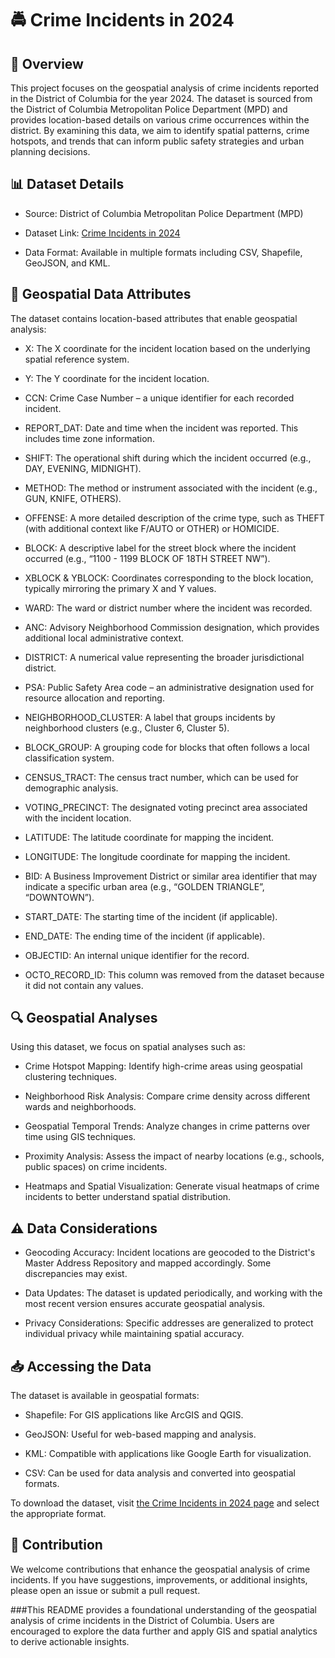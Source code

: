 # 🚔 Crime Incidents in 2024

## 📄 Overview

This project focuses on the geospatial analysis of crime incidents reported in the District of Columbia for the year 2024. The dataset is sourced from the District of Columbia Metropolitan Police Department (MPD) and provides location-based details on various crime occurrences within the district. By examining this data, we aim to identify spatial patterns, crime hotspots, and trends that can inform public safety strategies and urban planning decisions.

## 📊 Dataset Details

* Source: District of Columbia Metropolitan Police Department (MPD)

* Dataset Link: [Crime Incidents in 2024](https://catalog.data.gov/dataset/crime-incidents-in-2024/resource/48eeb897-aa75-4d14-9f73-8765f6e7f93a?inner_span=True)

* Data Format: Available in multiple formats including CSV, Shapefile, GeoJSON, and KML.

## 📑 Geospatial Data Attributes

The dataset contains location-based attributes that enable geospatial analysis:

* X:
The X coordinate for the incident location based on the underlying spatial reference system.

* Y:
The Y coordinate for the incident location.

* CCN:
Crime Case Number – a unique identifier for each recorded incident.

* REPORT_DAT:
Date and time when the incident was reported. This includes time zone information.

* SHIFT:
The operational shift during which the incident occurred (e.g., DAY, EVENING, MIDNIGHT).

* METHOD:
The method or instrument associated with the incident (e.g., GUN, KNIFE, OTHERS).

* OFFENSE:
A more detailed description of the crime type, such as THEFT (with additional context like F/AUTO or OTHER) or HOMICIDE.

* BLOCK:
A descriptive label for the street block where the incident occurred (e.g., “1100 - 1199 BLOCK OF 18TH STREET NW”).

* XBLOCK & YBLOCK:
Coordinates corresponding to the block location, typically mirroring the primary X and Y values.

* WARD:
The ward or district number where the incident was recorded.

* ANC:
Advisory Neighborhood Commission designation, which provides additional local administrative context.

* DISTRICT:
A numerical value representing the broader jurisdictional district.

* PSA:
Public Safety Area code – an administrative designation used for resource allocation and reporting.

* NEIGHBORHOOD_CLUSTER:
A label that groups incidents by neighborhood clusters (e.g., Cluster 6, Cluster 5).

* BLOCK_GROUP:
A grouping code for blocks that often follows a local classification system.

* CENSUS_TRACT:
The census tract number, which can be used for demographic analysis.

* VOTING_PRECINCT:
The designated voting precinct area associated with the incident location.

* LATITUDE:
The latitude coordinate for mapping the incident.

* LONGITUDE:
The longitude coordinate for mapping the incident.

* BID:
A Business Improvement District or similar area identifier that may indicate a specific urban area (e.g., “GOLDEN TRIANGLE”, “DOWNTOWN”).

* START_DATE:
The starting time of the incident (if applicable).

* END_DATE:
The ending time of the incident (if applicable).

* OBJECTID:
An internal unique identifier for the record.

* OCTO_RECORD_ID:
This column was removed from the dataset because it did not contain any values.

## 🔍 Geospatial Analyses

Using this dataset, we focus on spatial analyses such as:

* Crime Hotspot Mapping: Identify high-crime areas using geospatial clustering techniques.

* Neighborhood Risk Analysis: Compare crime density across different wards and neighborhoods.

* Geospatial Temporal Trends: Analyze changes in crime patterns over time using GIS techniques.

* Proximity Analysis: Assess the impact of nearby locations (e.g., schools, public spaces) on crime incidents.

* Heatmaps and Spatial Visualization: Generate visual heatmaps of crime incidents to better understand spatial distribution.

## ⚠️ Data Considerations

* Geocoding Accuracy: Incident locations are geocoded to the District's Master Address Repository and mapped accordingly. Some discrepancies may exist.

* Data Updates: The dataset is updated periodically, and working with the most recent version ensures accurate geospatial analysis.

* Privacy Considerations: Specific addresses are generalized to protect individual privacy while maintaining spatial accuracy.

## 📥 Accessing the Data

The dataset is available in geospatial formats:

* Shapefile: For GIS applications like ArcGIS and QGIS.

* GeoJSON: Useful for web-based mapping and analysis.

* KML: Compatible with applications like Google Earth for visualization.

* CSV: Can be used for data analysis and converted into geospatial formats.

To download the dataset, visit [the Crime Incidents in 2024 page](https://catalog.data.gov/dataset/crime-incidents-in-2024/resource/48eeb897-aa75-4d14-9f73-8765f6e7f93a?inner_span=True) and select the appropriate format.

## 🤝 Contribution

We welcome contributions that enhance the geospatial analysis of crime incidents. If you have suggestions, improvements, or additional insights, please open an issue or submit a pull request.

###This README provides a foundational understanding of the geospatial analysis of crime incidents in the District of Columbia. Users are encouraged to explore the data further and apply GIS and spatial analytics to derive actionable insights.
